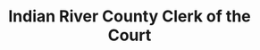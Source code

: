 ---
layout: repo
title: "Indian River County Clerk of the Court"
id: 1024
permalink: repos/1024/
---